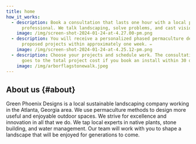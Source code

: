 ```yaml
---
title: home
how_it_works:
  - description: Book a consultation that lasts one hour with a local permaculture
      professional. We talk landscaping, solve problems, and cast visions. ☕
    image: /img/screen-shot-2024-01-24-at-4.27.00-pm.png
  - description: You will receive a personalized phased permaculture design for the
      proposed projects within approximately one week. ✏️
    image: /img/screen-shot-2024-01-24-at-4.25.12-pm.png
  - description: Choose your projects and schedule work. The consultation fee ($125)
      goes to the total project cost if you book an install within 30 days. 🍾
    image: /img/arborflagstonewalk.jpeg
---
```


## About us {#about}

Green Phoenix Designs is a local sustainable landscaping company working in the
Atlanta, Georgia area. We use permaculture methods to design more useful and
enjoyable outdoor spaces. We strive for excellence and innovation in all that we
do. We tap local experts in native plants, stone building, and water management.
Our team will work with you to shape a landscape that will be enjoyed for
generations to come.
